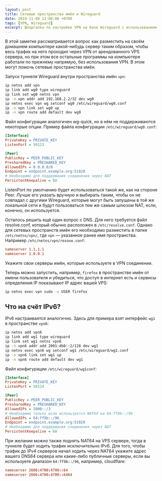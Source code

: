 ```yaml
---
layout: post
title: Сетевые пространства имён и Wireguard
date: 2024-11-08 12:00:00 +0700
tags: [VPN, Wireguard]
excerpt: Шпаргалка по настройке VPN на базе Wireguard с использованием сетевых пространств имён
---
```

В этой заметке рассматривается вопрос как разместить на своём домашнем компьютере какой-нибудь сервер таким образом, чтобы весь трафик на него проходил через VPN от арендованного VPS сервера, но при этом все остальные программы на компьютере работали по прежнему напрямую, без использования VPN. В этом могут помочь сетевые пространства имён.

Запуск туннеля Wireguard внутри пространства имён `vpn`:

```bash
ip netns add vpn
ip link add wg0 type wireguard
ip link set wg0 netns vpn
ip -n vpn addr add 192.168.2.2/32 dev wg0
ip netns exec vpn wg setconf wg0 /etc/wireguard/wg0.conf 
ip -n vpn link set wg0 up
ip -n vpn route add default dev wg0
```

Файл конфигурации аналогичен wg-quick, но в нём не поддерживаются некоторые опции. Пример файла конфигурации `/etc/wireguard/wg0.conf`:

```ini
[Interface]
PrivateKey = PRIVATE_KEY
ListenPort = 50123

[Peer]
PublicKey = PEER_PUBLIC_KEY
PresharedKey = PRESHARED_KEY
AllowedIPs = 0.0.0.0/0
Endpoint = endpoint.example.org:51820
# Необходимо для поддержания соединения через NAT
PersistentKeepalive = 60
```

ListenPort по умолчанию будет использоваться такой же, как на стороне Peer. Лучше его указать вручную и выбирать таким, чтобы он не совпадал с другими Wireguard, которые могут быть запущены в той же локальной сети и будут пользоваться тем же самым шлюзом NAT, если, конечно, он используется.

Осталось решить ещё один вопрос с DNS. Для него требуется файл resolve.conf, который обычно расположен в `/etc/resolve.conf`. Однако для сетевых пространств имён его необходимо разместить в папке `/etc/netns/vpn/`, где `vpn` — указанное ранее имя пространства. Например `/etc/netns/vpn/resove.conf`:

```conf
nameserver 1.1.1.1
nameserver 1.0.0.1
```

Укажите свои серверы имён, которые используете в VPN соединении.

Теперь можно запустить, например, `firefox` в пространстве имён от имени пользователя и убедиться, что доступ в интернет есть и сервисы определения IP показывают IP адрес вашей VPS:

```bash
ip netns exec vpn sudo -u USER firefox
```

## Что на счёт IPv6?

IPv6 настраивается аналогично. Здесь для примера взят интерфейс `wg1` в пространстве `vpn6`:

```bash
ip netns add vpn6
ip link add wg1 type wireguard
ip link set wg1 netns vpn6
ip -n vpn6 addr add 2001:db0::2/128 dev wg1
ip netns exec vpn6 wg setconf wg1 /etc/wireguard/wg1.conf 
ip -n vpn6 link set wg1 up
ip -n vpn6 route add default dev wg1
```

Файл конфигурации `/etc/wireguard/wg1conf`:

```ini
[Interface]
PrivateKey = PRIVATE_KEY
ListenPort = 50124

[Peer]
PublicKey = PEER_PUBLIC_KEY
PresharedKey = PRESHARED_KEY
AllowedIPs = 2000::/3
# Необходимо только если используется NAT64 на 64:ff9b::/96
AllowedIPs = 64:ff9b::/96
Endpoint = endpoint.example.org:51820
# Необходимо для поддержания соединения через NAT
PersistentKeepalive = 60
```

При желании можно также поднять NAT64 на VPS сервере, тогда в туннеле будет ходить трафик исключительно IPv6.
Для того, чтобы трафик до IPv4 серверов начал ходить через NAT64 укажите адрес вашего DNS64 сервера или какие-либо публичные серверы, если вы используете диапазон `64:ff9b::/96`, например, cloudflare:

```conf
nameserver 2606:4700:4700::64
nameserver 2606:4700:4700::6464
```
